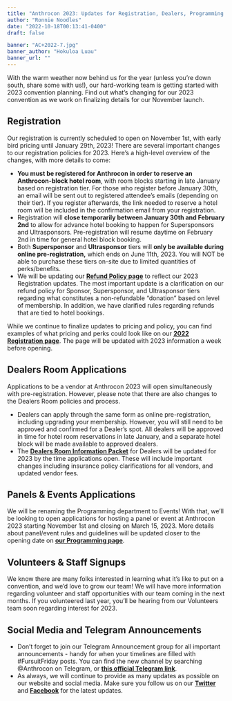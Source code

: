 ```yaml
---
title: "Anthrocon 2023: Updates for Registration, Dealers, Programming!"
author: "Ronnie Noodles"
date: "2022-10-18T00:13:41-0400"
draft: false

banner: "AC+2022-7.jpg"
banner_author: "Hokuloa Luau"
banner_url: ""
---
```


With the warm weather now behind us for the year (unless you’re down south, share some with us!), our hard-working team is getting started with 2023 convention planning. Find out what’s changing for our 2023 convention as we work on finalizing details for our November launch.

## Registration

Our registration is currently scheduled to open on November 1st, with early bird pricing until January 29th, 2023! There are several important changes to our registration policies for 2023. Here’s a high-level overview of the changes, with more details to come:

- **You must be registered for Anthrocon in order to reserve an Anthrocon-block hotel room**, with room blocks starting in late January based on registration tier. For those who register before January 30th, an email will be sent out to registered attendee’s emails (depending on their tier). If you register afterwards, the link needed to reserve a hotel room will be included in the confirmation email from your registration.
- Registration will **close temporarily between January 30th and February 2nd** to allow for advance hotel booking to happen for Supersponsors and Ultrasponsors. Pre-registration will resume daytime on February 2nd in time for general hotel block booking.
- Both **Supersponsor** and **Ultrasponsor** tiers will **only be available during online pre-registration,** which ends on June 11th, 2023. You will NOT be able to purchase these tiers on-site due to limited quantities of perks/benefits.
- We will be updating our [**Refund Policy page**](/refundpolicy) to reflect our 2023 Registration updates. The most important update is a clarification on our refund policy for Sponsor, Supersponsor, and Ultrasponsor tiers regarding what constitutes a non-refundable “donation” based on level of membership. In addition, we have clarified rules regarding refunds that are tied to hotel bookings.

While we continue to finalize updates to pricing and policy, you can find examples of what pricing and perks could look like on our [**2022 Registration page**](/registration). The page will be updated with 2023 information a week before opening.

## Dealers Room Applications

Applications to be a vendor at Anthrocon 2023 will open simultaneously with pre-registration. However, please note that there are also changes to the Dealers Room policies and process.

- Dealers can apply through the same form as online pre-registration, including upgrading your membership. However, you will still need to be approved and confirmed for a Dealer’s spot. All dealers will be approved in time for hotel room reservations in late January, and a separate hotel block will be made available to approved dealers.
- The [**Dealers Room Information Packet**](/drip) for Dealers will be updated for 2023 by the time applications open. These will include important changes including insurance policy clarifications for all vendors, and updated vendor fees.

## Panels &amp; Events Applications

We will be renaming the Programming department to Events! With that, we’ll be looking to open applications for hosting a panel or event at Anthrocon 2023 starting November 1st and closing on March 15, 2023. More details about panel/event rules and guidelines will be updated closer to the opening date on [**our Programming page**](/events-panels).

## Volunteers &amp; Staff Signups

We know there are many folks interested in learning what it’s like to put on a convention, and we’d love to grow our team! We will have more information regarding volunteer and staff opportunities with our team coming in the next months. If you volunteered last year, you’ll be hearing from our Volunteers team soon regarding interest for 2023.

## Social Media and Telegram Announcements

- Don’t forget to join our Telegram Announcement group for all important announcements - handy for when your timelines are filled with #FursuitFriday posts. You can find the new channel by searching @Anthrocon on Telegram, or [**this official Telegram link**](https://t.me/Anthrocon).
- As always, we will continue to provide as many updates as possible on our website and social media. Make sure you follow us on our [**Twitter**](https://twitter.com/anthrocon) and [**Facebook**](https://www.facebook.com/Anthrocon) for the latest updates.
